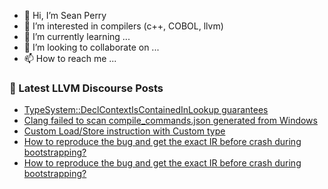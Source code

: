 - 👋 Hi, I’m Sean Perry
- 👀 I’m interested in compilers (c++, COBOL, llvm)
- 🌱 I’m currently learning ...
- 💞️ I’m looking to collaborate on ...
- 📫 How to reach me ...

<!---
s66perry/s66perry is a ✨ special ✨ repository because its `README.md` (this file) appears on your GitHub profile.
You can click the Preview link to take a look at your changes.
--->
### 📕 Latest LLVM Discourse Posts

<!-- DISCOURSE-LLVM:START -->
- [TypeSystem::DeclContextIsContainedInLookup guarantees](https://discourse.llvm.org/t/typesystem-declcontextiscontainedinlookup-guarantees/74034#post_2)
- [Clang failed to scan compile_commands.json generated from Windows](https://discourse.llvm.org/t/clang-failed-to-scan-compile-commands-json-generated-from-windows/74039#post_1)
- [Custom Load/Store instruction with Custom type](https://discourse.llvm.org/t/custom-load-store-instruction-with-custom-type/74037#post_1)
- [How to reproduce the bug and get the exact IR before crash during bootstrapping?](https://discourse.llvm.org/t/how-to-reproduce-the-bug-and-get-the-exact-ir-before-crash-during-bootstrapping/74032#post_5)
- [How to reproduce the bug and get the exact IR before crash during bootstrapping?](https://discourse.llvm.org/t/how-to-reproduce-the-bug-and-get-the-exact-ir-before-crash-during-bootstrapping/74032#post_4)
<!-- DISCOURSE-LLVM:END -->
